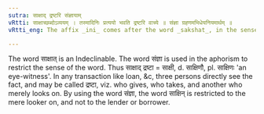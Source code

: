 ```yaml
---
sutra: साक्षाद् द्रष्टरि संज्ञायाम्
vRtti: साक्षाच्छब्दोऽव्ययम् । तस्मादिनिः प्रत्ययो भवति द्रष्टरि वाच्ये ॥ संज्ञा ग्रहणमभिधेयनियमार्थम् ॥
vRtti_eng: The affix _ini_ comes after the word _sakshat_, in the sense of 'a spectator, looker on', when the word so formed is a Name.

---
```

The word साक्षात् is an Indeclinable. The word संज्ञा is used in the aphorism to restrict the sense of the word. Thus साक्षाद् द्रष्टा = साक्षी, d. साक्षिणौ, pl. साक्षिणः 'an eye-witness'. In any transaction like loan, &c, three persons directly see the fact, and may be called द्रष्टा, viz. who gives, who takes, and another who merely looks on. By using the word संज्ञा, the word साक्षिन् is restricted to the mere looker on, and not to the lender or borrower.